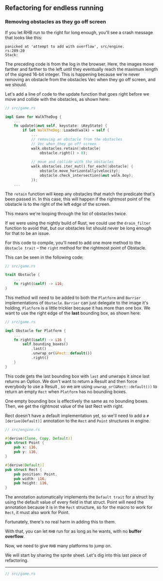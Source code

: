 ## Refactoring for endless running

### Removing obstacles as they go off screen

If you let RHB run to the right for long enough, you'll see a crash message that looks like
this:

```
panicked at 'attempt to add with overflow', src/engine.
rs:289:20
Stack:
```

The preceding code is from the log in the browser. 
Here, the images move farther and farther to the left until they eventually reach the maximum length 
of the signed 16-bit integer. 
This is happening because we're never removing an obstacle from the obstacles
Vec when they go off screen, and we should. 

Let's add a line of code to the update function that goes 
right before we move and collide with the obstacles, as shown here:


```rust
// src/game.rs

impl Game for WalkTheDog {
    ...
    fn update(&mut self, keystate: &KeyState) {
        if let WalkTheDog::Loaded(walk) = self {
            ...
            // removing an obstacle from the obstacles
            // Vec when they go off screen
            walk.obstacles.retain(|obstacle|
                obstacle.right() > 0);
            
            // move and collide with the obstacles
            walk.obstacles.iter_mut().for_each(|obstacle| {
                obstacle.move_horizontally(velocity);
                obstacle.check_intersection(&mut walk.boy);
            });
    ...


```

The `retain` function will keep any obstacles that match the predicate that's been passed in. 
In this case, this will happen if the rightmost point of the obstacle is to the right of the left edge 
of the screen. 

This means we're looping through the list of obstacles twice.

If we were using the nightly build of Rust, we could use the `drain_filter` function to
avoid that, but our obstacles list should never be long enough for that to be an issue.

For this code to compile, you'll need to add one more method to the `Obstacle trait` – the
`right` method for the rightmost point of Obstacle. 

This can be seen in the following code:

```rust
// src/game.rs

trait Obstacle {
    ...
    fn right(&self) -> i16;
}

```

This method will need to be added to both the `Platform` and `Barrier` implementations of `Obstacle`. 
`Barrier` can just delegate to the image it's holding,
`Platform` is a little trickier because it has more than one box. 
We want to use the right edge of the **last** bounding box, as shown here:

```rust
// src/game.rs

impl Obstacle for Platform {
    ...
    fn right(&self) -> i16 {
        self.bounding_boxes()
            .last()
            .unwrap_or(&Rect::default())
            .right()
    }
}

```
This code gets the last bounding box with `last` and unwraps it since last returns an
Option. We don't want to return a Result and then force everybody to use a Result ,
so we are using `unwrap_or(&Rect::default())` to return an empty `Rect` when
`Platform` has no bounding boxes. 

One empty bounding box is effectively the same as no bounding boxes. 
Then, we get the rightmost value of the last Rect with right.

Rect doesn't have a default implementation yet, so we'll need to add a
`#[derive(Default)]` annotation to the `Rect` and `Point` structures in engine.


```rust
// src/engine.rs

#[derive(Clone, Copy, Default)]
pub struct Point {
    pub x: i16,
    pub y: i16,
}

#[derive(Default)]
pub struct Rect {
    pub position: Point,
    pub width: i16,
    pub height: i16,
}


```

The annotation automatically implements the `Default trait` for a struct by using the
default value of every field in that struct. 
Point will need the annotation because it is in the `Rect` structure, 
so for the macro to work for `Rect`, it must also work for Point. 

Fortunately, there's no real harm in adding this to them.

With that, you can let `RHB` run for as long as he wants, with no **buffer overflow**. 

Now, we need to give `RHB` many platforms to jump on. 

We will start by sharing the sprite sheet.
Let's dig into this last piece of refactoring.

------------


```rust
// src/game.rs



```

